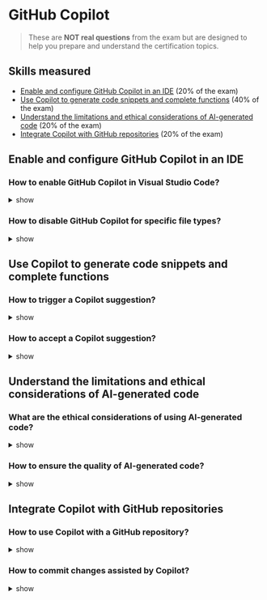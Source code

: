 # GitHub Copilot

> These are **NOT real questions** from the exam but are designed to help you prepare and understand the certification topics.

## Skills measured

- [Enable and configure GitHub Copilot in an IDE](#enable-and-configure-github-copilot-in-an-ide) (20% of the exam)
- [Use Copilot to generate code snippets and complete functions](#use-copilot-to-generate-code-snippets-and-complete-functions) (40% of the exam)
- [Understand the limitations and ethical considerations of AI-generated code](#understand-the-limitations-and-ethical-considerations-of-ai-generated-code) (20% of the exam)
- [Integrate Copilot with GitHub repositories](#integrate-copilot-with-github-repositories) (20% of the exam)

## Enable and configure GitHub Copilot in an IDE

### How to enable GitHub Copilot in Visual Studio Code?

<details><summary>show</summary>
<p>

1. Install the GitHub Copilot extension from the VS Code marketplace.
2. Sign in with your GitHub account.
3. Enable Copilot in the settings.

</p>
</details>

### How to disable GitHub Copilot for specific file types?

<details><summary>show</summary>
<p>

1. Open the settings in your IDE.
2. Navigate to the GitHub Copilot settings.
3. Add the file types to the exclusion list.

</p>
</details>

## Use Copilot to generate code snippets and complete functions

### How to trigger a Copilot suggestion?

<details><summary>show</summary>
<p>

Start typing or use `Ctrl+Space` to see suggestions.

</p>
</details>

### How to accept a Copilot suggestion?

<details><summary>show</summary>
<p>

Press `Tab` or `Enter` to accept a suggestion.

</p>
</details>

## Understand the limitations and ethical considerations of AI-generated code

### What are the ethical considerations of using AI-generated code?

<details><summary>show</summary>
<p>

- Ensure the code complies with licensing requirements.
- Review AI-generated code for security vulnerabilities.
- Avoid over-reliance on AI for critical code.

</p>
</details>

### How to ensure the quality of AI-generated code?

<details><summary>show</summary>
<p>

- Conduct thorough code reviews.
- Test the code in different scenarios.
- Use Copilot as a tool to assist, not replace, human judgment.

</p>
</details>

## Integrate Copilot with GitHub repositories

### How to use Copilot with a GitHub repository?

<details><summary>show</summary>
<p>

1. Clone the repository to your local machine.
2. Open the repository in your IDE with Copilot enabled.
3. Use Copilot to assist in writing and editing code.

</p>
</details>

### How to commit changes assisted by Copilot?

<details><summary>show</summary>
<p>

```bash
git add .
git commit -m "Code changes assisted by Copilot"
git push origin <branch-name>
```

</p>
</details>